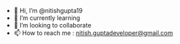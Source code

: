 - 👋 Hi, I’m @nitishgupta19
- 🌱 I’m currently learning 
- 💞️ I’m looking to collaborate
- 📫 How to reach me : nitish.guptadeveloper@gmail.com

<!---
nitishgupta19/nitishgupta19 is a ✨ special ✨ repository because its `README.md` (this file) appears on your GitHub profile.
You can click the Preview link to take a look at your changes.
--->
